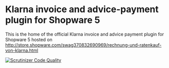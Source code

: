 # Klarna invoice and advice-payment plugin for Shopware 5
This is the home of the official Klarna invoice and advice payment plugin for Shopware 5 hosted on http://store.shopware.com/swag370832690969/rechnung-und-ratenkauf-von-klarna.html

[![Scrutinizer Code Quality](https://scrutinizer-ci.com/g/FATCHIP-GmbH/plugin-shopware5-klarna-invoice-advice-payment/badges/quality-score.png?b=master)](https://scrutinizer-ci.com/g/FATCHIP-GmbH/plugin-shopware5-klarna-invoice-advice-payment/?branch=master)
